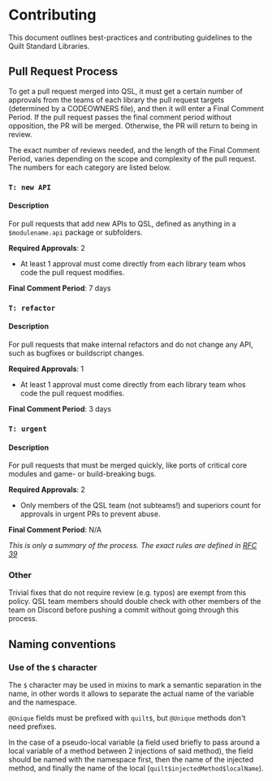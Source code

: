 # Contributing

This document outlines best-practices and contributing guidelines to the Quilt Standard Libraries.
## Pull Request Process
To get a pull request merged into QSL, it must get a certain number of approvals from the teams of each library the pull request targets (determined by a CODEOWNERS file), and then it will enter a Final Comment Period. If the pull request passes the final comment period without opposition, the PR will be merged. Otherwise, the PR will return to being in review. 

The exact number of reviews needed, and the length of the Final Comment Period, varies depending on the scope and complexity of the pull request. The numbers for each category are listed below.
### `T: new API`
#### Description
For pull requests that add new APIs to QSL, defined as anything in a `$modulename.api` package or subfolders.

**Required Approvals**: 2
- At least 1 approval must come directly from each library team whos code the pull request modifies.

**Final Comment Period**: 7 days

### `T: refactor`
#### Description
For pull requests that make internal refactors and do not change any API, such as bugfixes or buildscript changes.

**Required Approvals**: 1
- At least 1 approval must come directly from each library team whos code the pull request modifies.

**Final Comment Period**: 3 days

### `T: urgent`
#### Description
For pull requests that must be merged quickly, like ports of critical core modules and game- or build-breaking bugs.

**Required Approvals**: 2
- Only members of the QSL team (not subteams!) and superiors count for approvals in urgent PRs to prevent abuse. 

**Final Comment Period**: N/A

*This is only a summary of the process. The exact rules are defined in [RFC 39](https://github.com/QuiltMC/rfcs/blob/master/structure/0039-pr-policy.md)*

### Other
Trivial fixes that do not require review (e.g. typos) are exempt from this policy. QSL team members should double check with other members of the team on Discord before pushing a commit without going through this process.

## Naming conventions

### Use of the `$` character

The `$` character may be used in mixins to mark a semantic separation in the name,
in other words it allows to separate the actual name of the variable and the namespace.

`@Unique` fields must be prefixed with `quilt$`, but `@Unique` methods don't need prefixes.

In the case of a pseudo-local variable (a field used briefly to pass around a local variable of a method between 2 injections of said method),
the field should be named with the namespace first, then the name of the injected method, and finally the name of the local (`quilt$injectedMethod$localName`).

